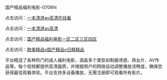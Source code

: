 国产精品福利电影-0708ht

点击访问：<a href="https://heiliaoe8ajia.pages.dev">一本清道av高清在线看</a>

点击访问：<a href="https://heiliaoxqkkct.pages.dev">一本清道av高清</a>

点击访问：<a href="https://heiliaoxwd5i8.pages.dev">国产精品福利电影一区二区三区四区</a>

点击访问：<a href="https://heiliaowzu4ur.pages.dev">欧美精品v国产精品v日韩精品</a>

平台精选了各种热门的成人福利电影，涵盖多个类型如制服诱惑、熟女片、AV作品等。每个视频都提供高清画质，并根据用户的网络自动调整播放流畅度，确保您获得最佳观看体验。平台支持多设备播放，无需注册即可观看所有影片。

<span style="display:none;">[Canonical link](https://github.com/ha20250708/ha9 ）</span>
